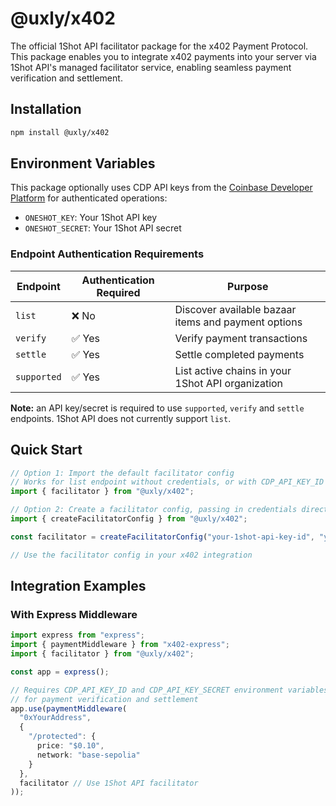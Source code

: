 # @uxly/x402

The official 1Shot API facilitator package for the x402 Payment Protocol. This package enables you to integrate x402 payments into your server via 1Shot API's managed facilitator service, enabling seamless payment verification and settlement. 

## Installation

```bash
npm install @uxly/x402
```

## Environment Variables

This package optionally uses CDP API keys from the [Coinbase Developer Platform](https://www.coinbase.com/developer-platform) for authenticated operations:

- `ONESHOT_KEY`: Your 1Shot API key 
- `ONESHOT_SECRET`: Your 1Shot API secret

### Endpoint Authentication Requirements

| Endpoint | Authentication Required | Purpose |
|----------|------------------------|---------|
| `list` | ❌ No | Discover available bazaar items and payment options |
| `verify` | ✅ Yes | Verify payment transactions |
| `settle` | ✅ Yes | Settle completed payments |
| `supported` | ✅ Yes | List active chains in your 1Shot API organization |

**Note:** an API key/secret is required to use `supported`, `verify` and `settle` endpoints. 1Shot API does not currently support `list`.

## Quick Start

```typescript
// Option 1: Import the default facilitator config
// Works for list endpoint without credentials, or with CDP_API_KEY_ID and CDP_API_KEY_SECRET environment variables for verify/settle
import { facilitator } from "@uxly/x402";

// Option 2: Create a facilitator config, passing in credentials directly
import { createFacilitatorConfig } from "@uxly/x402";

const facilitator = createFacilitatorConfig("your-1shot-api-key-id", "your-1shot-api-secret"); // Pass in directly from preferred secret management

// Use the facilitator config in your x402 integration
```

## Integration Examples

### With Express Middleware

```typescript
import express from "express";
import { paymentMiddleware } from "x402-express";
import { facilitator } from "@uxly/x402";

const app = express();

// Requires CDP_API_KEY_ID and CDP_API_KEY_SECRET environment variables
// for payment verification and settlement
app.use(paymentMiddleware(
  "0xYourAddress",
  {
    "/protected": {
      price: "$0.10",
      network: "base-sepolia"
    }
  },
  facilitator // Use 1Shot API facilitator
));
```
